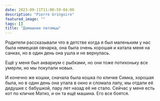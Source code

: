 ```yaml
---
date: 2023-09-11T11:00:59-04:00
description: "Pierre Gringoire"
featured_image: ""
tags: []
title: "Домашние питомцы"
---
```


Родители рассказывали что в детстве когда я был маленьким у нас была немецкая овчарка, она была очень хорошая и катала меня на санках, но в один день она ушла и не вернулась.

Ещё у меня был аквариум с рыбками, но они тоже потихоньку все умерли, но мы покупали новых.

И конечно же кошки, сначала была кошка по кличке Симка, хорошая была, но в один день она упала в окно и сломала лапу, мы отдали её дедушке с бабушкой, пару лет назад её не стало. Сейчас у меня есть кот по кличке Матиз, и он та ещё машина. Его все боятся.
